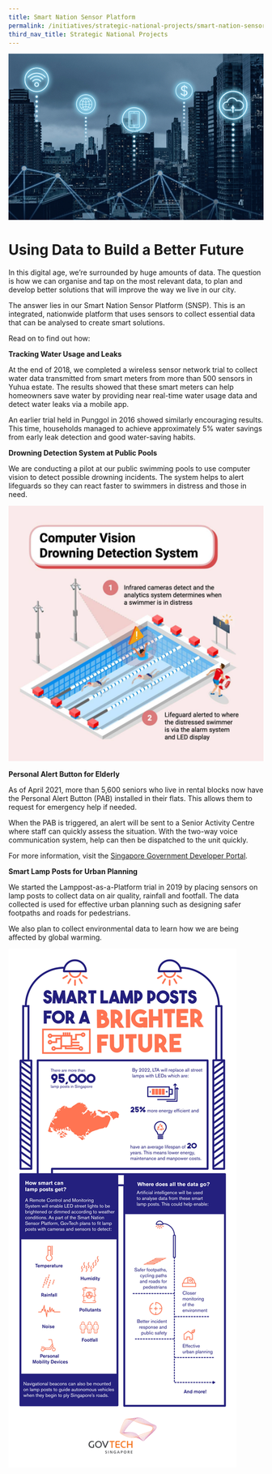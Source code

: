 ```yaml
---
title: Smart Nation Sensor Platform
permalink: /initiatives/strategic-national-projects/smart-nation-sensor-platform
third_nav_title: Strategic National Projects
---
```

![Alt text for image on Isomer site](/images/initiatives/smart-nation-sensor-platform-snp.jpeg)
# Using Data to Build a Better Future

In this digital age, we’re surrounded by huge amounts of data. The question is how we can organise and tap on the most relevant data,  to plan and develop better solutions that will improve the way we live in our city. 

The answer lies in our Smart Nation Sensor Platform (SNSP). This is an integrated, nationwide platform that uses sensors to collect essential data that can be analysed to create smart solutions. 

Read on to find out how: 

**Tracking Water Usage and Leaks**

At the end of 2018, we completed a wireless sensor network trial to collect water data transmitted from smart meters from more than 500 sensors in Yuhua estate. The results showed that these smart meters can help homeowners save water by providing near real-time water usage data and detect water leaks via a mobile app.

 An earlier trial held in Punggol in 2016 showed similarly encouraging results. This time, households managed to achieve approximately 5% water savings from early leak detection and good water-saving habits.
 
 **Drowning Detection System at Public Pools**

We are conducting a pilot at our public swimming pools to use computer vision to detect possible drowning incidents.  The system helps to alert lifeguards so they can react faster to swimmers in distress and those in need.

![Alt text for image on Isomer site](/images/initiatives/Computer-vision-drowning-SNSP.jpg)

**Personal Alert Button for Elderly**

As of April 2021, more than 5,600 seniors who live in rental blocks now have the Personal Alert Button (PAB) installed in their flats. This allows them to request for emergency help if needed.  

When the PAB is triggered, an alert will be sent to a Senior Activity Centre where staff can quickly assess the situation. With the two-way voice communication system,  help can then be dispatched to the unit quickly. 

For more information, visit the [Singapore Government Developer Portal](https://www.developer.tech.gov.sg/technologies/sensor-platforms-and-internet-of-things/personal-alert-button). 

**Smart Lamp Posts for Urban Planning**

We started the Lamppost-as-a-Platform  trial in 2019 by placing sensors on lamp posts to collect data on air quality, rainfall and footfall. The data collected is  used for effective urban planning such as designing safer footpaths and roads for pedestrians. 

We also plan to collect environmental data to learn how we are being affected by global warming.

![Smart Lamp Posts](/images/initiatives/smart-lamp-post-govtech.png) <div style="width:50px">
